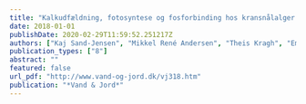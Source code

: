 ```yaml
---
title: "Kalkudfældning, fotosyntese og fosforbinding hos kransnålalger i småsøer"
date: 2018-01-01
publishDate: 2020-02-29T11:59:52.251217Z
authors: ["Kaj Sand-Jensen", "Mikkel René Andersen", "Theis Kragh", "Emil Kristensen", "Kenneth Thorø Martinsen"]
publication_types: ["8"]
abstract: ""
featured: false
url_pdf: "http://www.vand-og-jord.dk/vj318.htm"
publication: "*Vand & Jord*"
---
```


